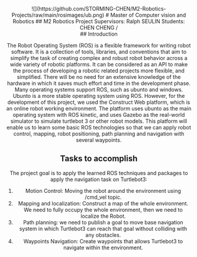<center>
![](https://github.com/STORMING-CHEN/M2-Robotics-Projects/raw/main/rosimages/ub.png)
# Master of Computer vision and Robotics  
## M2 Robotics Project  
 Supervisors: Ralph SEULIN  
 Students: CHEN CHENG 
/<center>
## Introduction


The Robot Operating System (ROS) is a flexible framework for writing robot software. It is a collection of tools, libraries, and conventions that aim to simplify the task of creating complex and robust robot behavior across a wide variety of robotic platforms. It can be considered as an API to make the process of developing a robotic related projects more flexible, and simplified. There will be no need for an extensive knowledge of the hardware in which it saves much effort and time in the development phase.
Many operating systems support ROS, such as ubunto and windows. Ubunto is a more stable operating system using ROS. However, for the development of this project, we used the Construct Web platform, which is an online robot working environment. The platform uses ubunto as the main operating system with ROS kinetic, and uses Gazebo as the real-world simulator to simulate turtlebot 3 or other robot models. This platform will enable us to learn some basic ROS technologies so that we can apply robot control, mapping, robot positioning, path planning and navigation with several waypoints.

## Tasks to accomplish

The project goal is to apply the learned ROS techniques and packages to apply the navigation task on Turtlebot3:
1. Motion Control: Moving the robot around the environment using /cmd_vel topic.
2. Mapping and localization: Construct a map of the whole environment. We need to fully occupy the whole environment, then we need to localize the Robot.
3. Path planning: we need to publish a goal to move base navigation system in which Turtlebot3 can reach that goal without colliding with any obstacles.
4. Waypoints Navigation: Create waypoints that allows Turtlebot3 to navigate within the environment.
